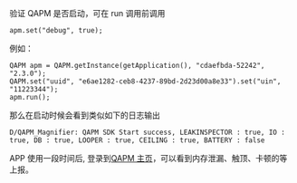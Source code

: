 验证  QAPM 是否启动，可在 run 调用前调用
```
apm.set("debug", true);
```

例如：
```
QAPM apm = QAPM.getInstance(getApplication(), "cdaefbda-52242", "2.3.0");
QAPM.set("uuid", "e6ae1282-ceb8-4237-89bd-2d23d00a8e33").set("uin", "11223344");
apm.run();
```
那么在启动时候会看到类似如下的日志输出
```
D/QAPM_Magnifier: QAPM SDK Start success, LEAKINSPECTOR : true, IO : true, DB : true, LOOPER : true, CEILING : true, BATTERY : false
```
APP 使用一段时间后, 登录到[QAPM 主页](http://qapm.qq.com)，可以看到内存泄漏、触顶、卡顿的等上报。